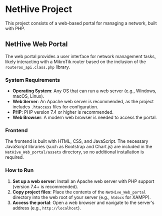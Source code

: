 # NetHive Project

This project consists of a web-based portal for managing a network, built with PHP.

## NetHive Web Portal

The web portal provides a user interface for network management tasks, likely interacting with a MikroTik router based on the inclusion of the `routeros_api.class.php` library.

### System Requirements

*   **Operating System**: Any OS that can run a web server (e.g., Windows, macOS, Linux).
*   **Web Server**: An Apache web server is recommended, as the project includes `.htaccess` files for configuration.
*   **PHP**: PHP version 7.4 or higher is recommended.
*   **Web Browser**: A modern web browser is needed to access the portal.

### Frontend

The frontend is built with HTML, CSS, and JavaScript. The necessary JavaScript libraries (such as Bootstrap and Chart.js) are included in the `NetHive_Web_portal/assets` directory, so no additional installation is required.

### How to Run

1.  **Set up a web server**: Install an Apache web server with PHP support (version 7.4+ is recommended).
2.  **Copy project files**: Place the contents of the `NetHive_Web_portal` directory into the web root of your server (e.g., `htdocs` for XAMPP).
3.  **Access the portal**: Open a web browser and navigate to the server's address (e.g., `http://localhost`).

